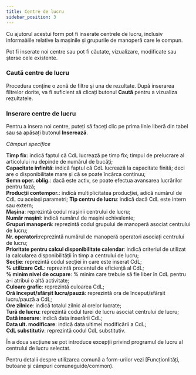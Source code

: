 ```yaml
---
title: Centre de lucru
sidebar_position: 3
---
```


Cu ajutorul acestui form pot fi inserate centrele de lucru, inclusiv informaàiile relative la mașinile și grupurile de manoperă care le compun.

Pot fi inserate noi centre sau pot fi căutate, vizualizare, modificate sau șterse cele existente.

### Caută centre de lucru

Procedura conține o zonă de filtre și una de rezultate. După inserarea filtrelor dorite, va fi suficient să clicați butonul **Caută** pentru a vizualiza rezultatele.

### Inserare centre de lucru

Pentru a insera noi centre, puteți să faceți clic pe prima linie liberă din tabel sau sa apăsați butonul **Inserează**. 

*Câmpuri specifice*
 
**Timp fix**: indică faptul că CdL lucrează pe timp fix; timpul de prelucrare al articolului nu depinde de numărul de bucăți;  
**Capacitate infinită**: indică faptul că CdL lucrează la capacitate finită; deci are o disponibilitate mare și că se poate încărca continuu;  
**Semn oper. oblig.**: dacă este activ, se poate efectua avansarea lucrărilor pentru fază;  
**Producții contempor.**: indică multiplicitatea producției, adică numărul de CdL cu aceiași parametri;
**Tip centru de lucru**: indică dacă CdL este intern sau extern;  
**Mașina**: reprezintă codul mașinii centrului de lucru;  
**Număr mașini**: indică numărul de mașini echivalente;  
**Grupuri manoperă**: reprezintă codul grupului de manoperă asociat centrului de lucru;  
**Nr. operatori**:reprezintă numărul de manoperă operatori asociați centrului de lucru;  
**Prioritate pentru calcul disponibilitate calendar**: indică criteriul de utilizat la calcularea disponibilității în timp a centrului de lucru;  
**Secție**: reprezintă codul secției în care este inserat CdL;  
**% utilizare CdL**: reprezintă procentul de eficiență al CdL;  
**% minim nivel de ocupare**: % minim care trebuie să fie liber în CdL pentru a-i atribui o altă activitate;  
**Culoare grafic**: reprezintă culoarea CdL;  
**Oră început/sfârșit lucru/pauză**: reprezintă ora de început/sfârșit lucru/pauză a CdL;  
**Ore zilnice**: indică totalul zilnic al orelor lucrate;  
**Tură de lucru**: reprezintă codul turei de lucru asociat centrului de lucru;  
**Dată inserare**: indică data inserării CdL;  
**Data ult. modificare**: indică data ultimei modificării a CdL;  
**CdL substitutiv**: reprezintă codul CdL substitutiv.

În a doua secțiune se pot introduce excepții privind programul de lucru al centrului de lucru selectat.

Pentru detalii despre utilizarea comună a form-urilor vezi [Funcționlități, butoane și câmpuri comuneguide/common).